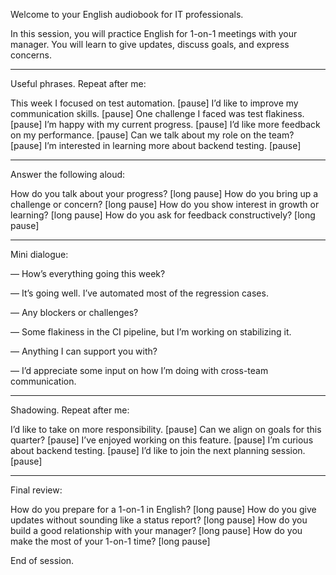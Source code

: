 Welcome to your English audiobook for IT professionals.

In this session, you will practice English for 1-on-1 meetings with your manager. You will learn to give updates, discuss goals, and express concerns.


---

Useful phrases. Repeat after me:

This week I focused on test automation. [pause]
I’d like to improve my communication skills. [pause]
One challenge I faced was test flakiness. [pause]
I’m happy with my current progress. [pause]
I’d like more feedback on my performance. [pause]
Can we talk about my role on the team? [pause]
I’m interested in learning more about backend testing. [pause]


---

Answer the following aloud:

How do you talk about your progress? [long pause]
How do you bring up a challenge or concern? [long pause]
How do you show interest in growth or learning? [long pause]
How do you ask for feedback constructively? [long pause]


---

Mini dialogue:

— How’s everything going this week?

— It’s going well. I’ve automated most of the regression cases.

— Any blockers or challenges?

— Some flakiness in the CI pipeline, but I’m working on stabilizing it.

— Anything I can support you with?

— I’d appreciate some input on how I’m doing with cross-team communication.


---

Shadowing. Repeat after me:

I’d like to take on more responsibility. [pause]
Can we align on goals for this quarter? [pause]
I’ve enjoyed working on this feature. [pause]
I’m curious about backend testing. [pause]
I’d like to join the next planning session. [pause]


---

Final review:

How do you prepare for a 1-on-1 in English? [long pause]
How do you give updates without sounding like a status report? [long pause]
How do you build a good relationship with your manager? [long pause]
How do you make the most of your 1-on-1 time? [long pause]

End of session.

